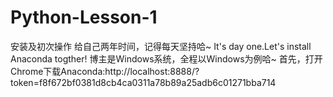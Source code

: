 # Python-Lesson-1
安装及初次操作
给自己两年时间，记得每天坚持哈~
It's day one.Let's install Anaconda togther!
博主是Windows系统，全程以Windows为例哈~
首先，打开Chrome下载Anaconda:http://localhost:8888/?token=f8f672bf0381d8cb4ca0311a78b89a25adb6c01271bba714
